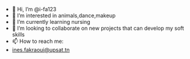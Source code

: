 - 👋 Hi, I’m @i-fa123
- 👀 I’m interested in animals,dance,makeup
- 🌱 I’m currently learning nursing
- 💞️ I’m looking to collaborate on new projects that can develop my soft skills 
- 📫 How to reach me:
- ines.fakraoui@upsat.tn


<!---
i-fa123/i-fa123 is a ✨ special ✨ repository because its `README.md` (this file) appears on your GitHub profile.
You can click the Preview link to take a look at your changes.
--->
